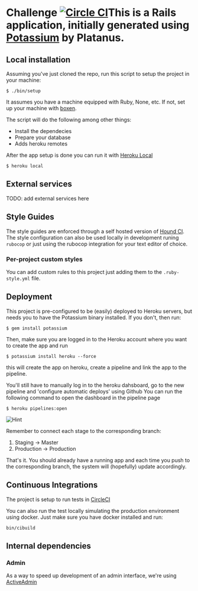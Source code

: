 # Challenge [![Circle CI](https://circleci.com/gh/platanus/challenge.svg?style=svg)](https://circleci.com/gh/platanus/challenge)This is a Rails application, initially generated using [Potassium](https://github.com/platanus/potassium) by Platanus.

## Local installation
Assuming you've just cloned the repo, run this script to setup the project in your
machine:

    $ ./bin/setup

It assumes you have a machine equipped with Ruby, None, etc. If not, set up
your machine with [boxen].

The script will do the following among other things:

- Install the dependecies
- Prepare your database
- Adds heroku remotes

After the app setup is done you can run it with [Heroku Local]

    $ heroku local

[Heroku Local]: https://devcenter.heroku.com/articles/heroku-local
[boxen]: http://github.com/platanus/our-boxen

## External services
TODO: add external services here

## Style Guides

The style guides are enforced through a self hosted version of [Hound CI](http://monkyeci.platan.us). The style configuration can also be used locally
in development runing `rubocop` or just using the rubocop integration for your text editor of choice.

### Per-project custom styles

You can add custom rules to this project just adding them to the `.ruby-style.yml` file.


## Deployment

This project is pre-configured to be (easily) deployed to Heroku servers, but needs you to have the Potassium binary installed. If you don't, then run:

    $ gem install potassium

Then, make sure you are logged in to the Heroku account where you want to create the app and run

    $ potassium install heroku --force

this will create the app on heroku, create a pipeline and link the app to the pipeline.

You'll still have to manually log in to the heroku dahsboard, go to the new pipeline and 'configure automatic deploys' using Github
You can run the following command to open the dashboard in the pipeline page

    $ heroku pipelines:open

![Hint](https://cloud.githubusercontent.com/assets/313750/13019759/fa86c8ca-d1af-11e5-8869-cd2efb5513fa.png)

Remember to connect each stage to the corresponding branch:

1. Staging -> Master
2. Production -> Production

That's it. You should already have a running app and each time you push to the corresponding branch, the system will (hopefully) update accordingly.

## Continuous Integrations

The project is setup to run tests
in [CircleCI](https://circleci.com/gh/platanus/challenge/tree/master)

You can also run the test locally simulating the production environment using docker.
Just make sure you have docker installed and run:

    bin/cibuild

## Internal dependencies
### Admin
As a way to speed up development of an admin interface, we're using [ActiveAdmin](https://github.com/activeadmin/activeadmin)
